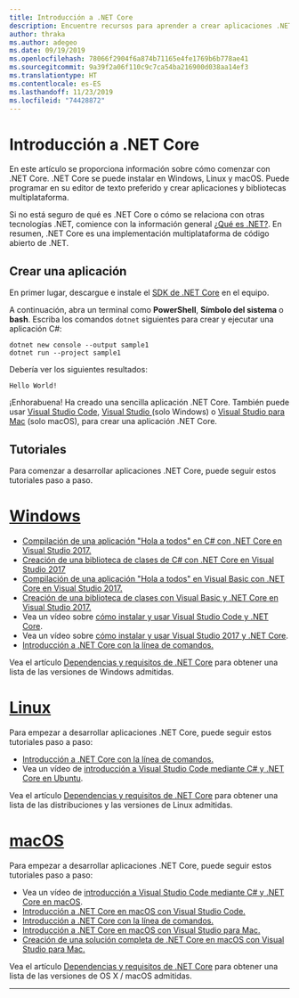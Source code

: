 ```yaml
---
title: Introducción a .NET Core
description: Encuentre recursos para aprender a crear aplicaciones .NET Core en Windows, Linux y macOS.
author: thraka
ms.author: adegeo
ms.date: 09/19/2019
ms.openlocfilehash: 78066f2904f6a874b71165e4fe1769b6b778ae41
ms.sourcegitcommit: 9a39f2a06f110c9c7ca54ba216900d038aa14ef3
ms.translationtype: HT
ms.contentlocale: es-ES
ms.lasthandoff: 11/23/2019
ms.locfileid: "74428872"
---
```

# <a name="get-started-with-net-core"></a>Introducción a .NET Core

En este artículo se proporciona información sobre cómo comenzar con .NET Core. .NET Core se puede instalar en Windows, Linux y macOS. Puede programar en su editor de texto preferido y crear aplicaciones y bibliotecas multiplataforma. 

Si no está seguro de qué es .NET Core o cómo se relaciona con otras tecnologías .NET, comience con la información general [¿Qué es .NET?](https://dotnet.microsoft.com/learn/dotnet/what-is-dotnet). En resumen, .NET Core es una implementación multiplataforma de código abierto de .NET.

## <a name="create-an-application"></a>Crear una aplicación

En primer lugar, descargue e instale el [SDK de .NET Core](https://dotnet.microsoft.com/download) en el equipo.

A continuación, abra un terminal como **PowerShell**, **Símbolo del sistema** o **bash**. Escriba los comandos `dotnet` siguientes para crear y ejecutar una aplicación C#:

```dotnetcli
dotnet new console --output sample1
dotnet run --project sample1
```

Debería ver los siguientes resultados:

```console
Hello World!
```

¡Enhorabuena! Ha creado una sencilla aplicación .NET Core. También puede usar [Visual Studio Code](tutorials/with-visual-studio-code.md), [Visual Studio ](tutorials/with-visual-studio.md) (solo Windows) o [Visual Studio para Mac](tutorials/using-on-mac-vs.md) (solo macOS), para crear una aplicación .NET Core.

## <a name="tutorials"></a>Tutoriales

Para comenzar a desarrollar aplicaciones .NET Core, puede seguir estos tutoriales paso a paso.

<!-- markdownlint-disable MD025 -->

# <a name="windowstabwindows"></a>[Windows](#tab/windows)

- [Compilación de una aplicación "Hola a todos" en C# con .NET Core en Visual Studio 2017.](./tutorials/with-visual-studio.md)
- [Creación de una biblioteca de clases de C# con .NET Core en Visual Studio 2017](./tutorials/library-with-visual-studio.md)
- [Compilación de una aplicación "Hola a todos" en Visual Basic con .NET Core en Visual Studio 2017.](./tutorials/vb-with-visual-studio.md)
- [Creación de una biblioteca de clases con Visual Basic y .NET Core en Visual Studio 2017.](./tutorials/vb-library-with-visual-studio.md)  
- Vea un vídeo sobre [cómo instalar y usar Visual Studio Code y .NET Core](https://channel9.msdn.com/Blogs/dotnet/Get-started-with-VS-Code-using-CSharp-and-NET-Core/).
- Vea un vídeo sobre [cómo instalar y usar Visual Studio 2017 y .NET Core](https://channel9.msdn.com/Blogs/dotnet/Get-Started-NET-Core-Visual-Studio-2017/).
- [Introducción a .NET Core con la línea de comandos.](tutorials/using-with-xplat-cli.md)

Vea el artículo [Dependencias y requisitos de .NET Core](install/dependencies.md?tabs=netcore30&pivots=os-windows) para obtener una lista de las versiones de Windows admitidas.

# <a name="linuxtablinux"></a>[Linux](#tab/linux)

Para empezar a desarrollar aplicaciones .NET Core, puede seguir estos tutoriales paso a paso:

- [Introducción a .NET Core con la línea de comandos.](tutorials/using-with-xplat-cli.md)
- Vea un vídeo de [introducción a Visual Studio Code mediante C# y .NET Core en Ubuntu](https://channel9.msdn.com/Blogs/dotnet/Get-started-with-VS-Code-Csharp-dotnet-Core-Ubuntu).

Vea el artículo [Dependencias y requisitos de .NET Core](install/dependencies.md?tabs=netcore30&pivots=os-linux) para obtener una lista de las distribuciones y las versiones de Linux admitidas.

# <a name="macostabmacos"></a>[macOS](#tab/macos)

Para empezar a desarrollar aplicaciones .NET Core, puede seguir estos tutoriales paso a paso:

- Vea un vídeo de [introducción a Visual Studio Code mediante C# y .NET Core en macOS](https://channel9.msdn.com/Blogs/dotnet/Get-started-VSCode-NET-Core-Mac).
- [Introducción a .NET Core en macOS con Visual Studio Code.](tutorials/using-on-macos.md)
- [Introducción a .NET Core con la línea de comandos.](tutorials/using-with-xplat-cli.md)
- [Introducción a .NET Core en macOS con Visual Studio para Mac.](tutorials/using-on-mac-vs.md)
- [Creación de una solución completa de .NET Core en macOS con Visual Studio para Mac.](tutorials/using-on-mac-vs-full-solution.md)

Vea el artículo [Dependencias y requisitos de .NET Core](install/dependencies.md?tabs=netcore30&pivots=os-macos) para obtener una lista de las versiones de OS X / macOS admitidas.

---
